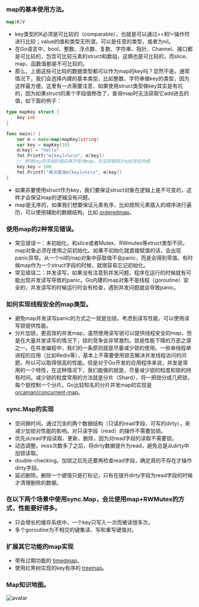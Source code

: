 ### map的基本使用方法。
``` go
map[K]V
```
- key类型的K必须是可比较的（comparable），也就是可以通过==和!=操作符进行比较；value的值和类型无所谓，可以是任意的类型，或者为nil。
- 在Go语言中，bool、整数、浮点数、复数、字符串、指针、Channel、接口都是可比较的，包含可比较元素的struct和数组，这俩也是可比较的，而slice、map、函数值都是不可比较的。
- 那么，上面这些可比较的数据类型都可以作为map的key吗？显然不是。通常情况下，我们会选择内建的基本类型，比如整数、字符串做key的类型，因为这样最方便。这里有一点需要注意，如果使用struct类型做key其实是有坑的，因为如果struct的某个字段值修改了，查询map时无法获取它add进去的值，如下面的例子：
``` go
type mapKey struct {
    key int
}

func main() {
    var m = make(map[mapKey]string)
    var key = mapKey{10}
    m[key] = "hello"
    fmt.Printf("m[key]=%s\n", m[key])
    // 修改key的字段的值后再次查询map，无法获取刚才add进去的值
    key.key = 100
    fmt.Printf("再次查询m[key]=%s\n", m[key])
}
```
- 如果非要使用struct作为key，我们要保证struct对象在逻辑上是不可变的，这样才会保证map的逻辑没有问题。
- map是无序的，如果我们想要保证元素有序，比如按照元素插入的顺序进行遍历，可以使用辅助的数据结构，比如 [orderedmap](https://github.com/elliotchance/orderedmap)。
### 使用map的2种常见错误。
- 常见错误一：未初始化，和slice或者Mutex、RWmutex等struct类型不同，map对象必须在使用之前初始化。如果不初始化就直接赋值的话，会出现panic异常。从一个nil的map对象中获取值不会panic，而是会得到零值。有时候map作为一个struct字段的时候，就很容易忘记初始化。
- 常见错误二：并发读写，如果没有注意到并发问题，程序在运行的时候就有可能出现并发读写导致的panic。Go内建的map对象不是线程（goroutine）安全的，并发读写的时候运行时会有检查，遇到并发问题就会导致panic。
### 如何实现线程安全的map类型。
- 避免map并发读写panic的方式之一就是加锁，考虑到读写性能，可以使用读写锁提供性能。
- 分片加锁，更高效的并发map，虽然使用读写锁可以提供线程安全的map，但是在大量并发读写的情况下，锁的竞争会非常激烈。锁是性能下降的万恶之源之一。在并发编程中，我们的一条原则就是尽量减少锁的使用。一些单线程单进程的应用（比如Redis等），基本上不需要使用锁去解决并发线程访问的问题，所以可以取得很高的性能。但是对于Go开发的应用程序来说，并发是常用的一个特性，在这种情况下，我们能做的就是，尽量减少锁的粒度和锁的持有时间。减少锁的粒度常用的方法就是分片（Shard），将一把锁分成几把锁，每个锁控制一个分片。Go比较知名的分片并发map的实现是 [orcaman/concurrent-map](https://github.com/orcaman/concurrent-map)。
### sync.Map的实现
- 空间换时间。通过冗余的两个数据结构（只读的read字段、可写的dirty），来减少加锁对性能的影响。对只读字段（read）的操作不需要加锁。
- 优先从read字段读取、更新、删除，因为对read字段的读取不需要锁。
- 动态调整。miss次数多了之后，将dirty数据提升为read，避免总是从dirty中加锁读取。
- double-checking。加锁之后先还要再检查read字段，确定真的不存在才操作dirty字段。
- 延迟删除。删除一个键值只是打标记，只有在提升dirty字段为read字段的时候才清理删除的数据。
### 在以下两个场景中使用sync.Map，会比使用map+RWMutex的方式，性能要好得多。
- 只会增长的缓存系统中，一个key只写入一次而被读很多次。
- 多个goroutine为不相交的键集读、写和重写键值对。
### 扩展其它功能的map实现
- 带有过期功能的 [timedmap](https://github.com/zekroTJA/timedmap)。
- 使用红黑树实现的key有序的 [treemap](https://pkg.go.dev/github.com/emirpasic/gods/maps/treemap?utm_source=godoc)。
### Map知识地图。
![avatar](https://github.com/liusuxian/learning_golang/blob/master/img/Map.jpg)